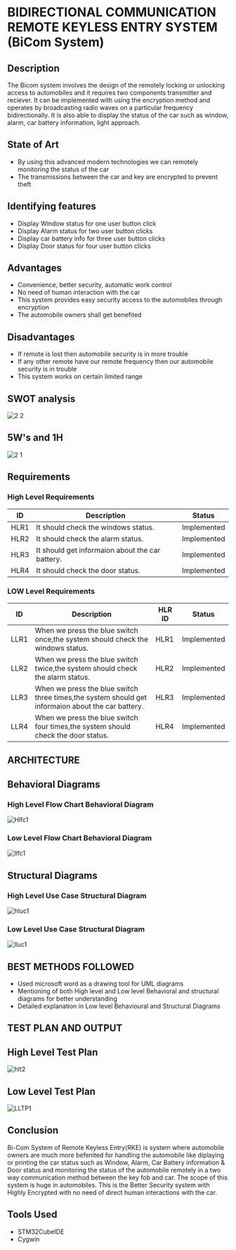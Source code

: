 # BIDIRECTIONAL COMMUNICATION REMOTE KEYLESS ENTRY SYSTEM (BiCom System)

## Description

The Bicom system involves the design of the remotely locking or unlocking access to automobiles and it requires two components transmitter and reciever. It can be implemented with using the encryption method and operates by broadcasting radio waves on a particular frequency bidirectionally. It is also able to display the status of the car such as window, alarm, car battery information, light approach.

## State of Art

* By using this advanced modern technologies we can remotely monitoring the status of the car
* The transmissions between the car and key are encrypted to prevent theft

## Identifying features

* Display Window status for one user button click
* Display Alarm status for two user button clicks
* Display car battery info for three user button clicks
* Display Door status for four user button clicks

## Advantages

* Convenience, better security, automatic work control
* No need of human interaction with the car
* This system provides easy security access to the automobiles through encryption
* The automobile owners shall get benefited

## Disadvantages

* If remote is lost then automobile security is in more trouble
* If any other remote have our remote frequency then our automobile security is in trouble
* This system works on certain limited range

## SWOT analysis

![2 2](https://user-images.githubusercontent.com/82749120/157997403-ad876ea0-9d38-4c70-a151-59bd6967cd02.png)

## 5W's and 1H
![2 1](https://user-images.githubusercontent.com/82749120/157997138-7217e6a1-0910-47bc-96ab-5e870d146a95.png)
  
## Requirements

### High Level Requirements

|ID|Description |Status|
|---|------------|-----|
|HLR1|It should check the windows status.| Implemented |
|HLR2|It should check the alarm status.|Implemented |
|HLR3|It should get informaion about the car battery.|Implemented |
|HLR4|It should check the door status.|Implemented |

### LOW Level Requirements

|ID|Description|HLR ID|Status|
|--|-----------|------|-------|
|LLR1|When we press the blue switch once,the system should check the windows status.|HLR1|Implemented |
|LLR2|When we press the blue switch twice,the system should check the alarm status.|HLR2|Implemented |
|LLR3|When we press the blue switch three times,the system should get informaion about the car battery.|HLR3|Implemented |
|LLR4|When we press the blue switch four times,the system should check the door status.|HLR4|Implemented |

## ARCHITECTURE

## Behavioral Diagrams

### High Level Flow Chart Behavioral Diagram

![Hlfc1](https://user-images.githubusercontent.com/98836479/157873698-59014fd7-572a-45b0-89b6-2d7f21e48712.PNG)

### Low Level Flow Chart Behavioral Diagram

![llfc1](https://user-images.githubusercontent.com/98836479/157875742-aeedf256-bc6d-4fa1-adf5-1f2a24137f8d.PNG)

## Structural Diagrams

### High Level Use Case Structural Diagram

![hluc1](https://user-images.githubusercontent.com/98836479/157877220-457acee6-4c7a-40af-a0c9-7771dcaabe40.PNG)

### Low Level Use Case Structural Diagram

![lluc1](https://user-images.githubusercontent.com/98836479/157878140-41a85b9d-ebd5-40ba-bd92-7e2e2e179076.PNG)

## BEST METHODS FOLLOWED

* Used microsoft word as a drawing tool for UML diagrams
* Mentioning of both High level and Low level Behavioral and structural diagrams for better understanding
* Detailed explanation in Low level Behavioural and Structural Diagrams

## TEST PLAN AND OUTPUT

## High Level Test Plan

![hlt2](https://user-images.githubusercontent.com/98836479/157908663-9e45d3b5-560c-4b75-9b1f-759ebfdf072e.PNG)

## Low Level Test Plan

![LLTP1](https://user-images.githubusercontent.com/98836479/157908636-cc8aa328-09d8-4a3a-b109-70cf5ba448f6.PNG)

## Conclusion

Bi-Com System of Remote Keyless Entry(RKE) is system where automobile owners are much more befenited for handling the automobile like diplaying or printing the car status such as Window, Alarm, Car Battery information & Door status and monitoring the status of the automobile remotely in a two way communication method between the key fob and car. The scope of this system is huge in automobiles. This is the Better Security system with Highly Encrypted with no need of direct human interactions with the car.

## Tools Used

* STM32CubeIDE
* Cygwin

